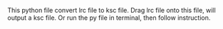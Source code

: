 This python file convert lrc file to ksc file. 
Drag lrc file onto this file, will output a ksc file. 
Or run the py file in terminal, then follow instruction.

